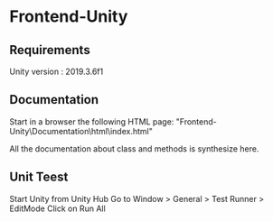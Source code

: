 # Frontend-Unity

## Requirements
Unity version : 2019.3.6f1

## Documentation
Start in a browser the following HTML page:
"Frontend-Unity\Documentation\html\index.html"

All the documentation about class and methods is synthesize here.

## Unit Teest
Start Unity from Unity Hub
Go to Window > General > Test Runner > EditMode
Click on Run All